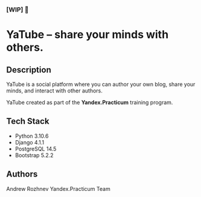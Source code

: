### [WIP] :construction: 
# YaTube – share your minds with others.

## Description

YaTube is a social platform where you can author your own blog, share your minds, and interact with other authors.

YaTube created as part of the **Yandex.Practicum** training program.

## Tech Stack

- Python 3.10.6
- Django 4.1.1
- PostgreSQL 14.5
- Bootstrap 5.2.2

## Authors

Andrew Rozhnev
Yandex.Practicum Team

